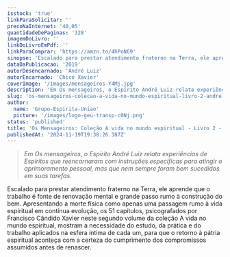 ```yaml
---
isstock: 'true'
linkParaSolicitar: ''
precoNaInternet: '40,05'
quantidadeDePaginas: '328'
imagemDoLivro: ''
linkDoLivroEmPdf: ''
linkParaComprar: 'https://amzn.to/4hPoN69'
sinopse: 'Escalado para prestar atendimento fraterno na Terra, ele aprende que o trabalho é fonte de renovação mental e grande passo rumo à construção do bem. Apresentando a morte física como apenas uma passagem rumo à vida espiritual em contínua evolução, os 51 capítulos, psicografados por Francisco Cândido Xavier neste segundo volume da coleção A vida no mundo espiritual, mostram a necessidade do estudo, da prática e do trabalho aplicados na esfera íntima de cada um, para que o retorno à pátria espiritual aconteça com a certeza do cumprimento dos compromissos assumidos antes de renascer.'
dataDaPublicacao: '2019'
autorDesencarnado: 'André Luiz'
autorEncarnado: 'Chico Xavier'
coverImage: '/images/mensageiros-Y4Mj.jpg'
description: 'Em Os mensageiros, o Espírito André Luiz relata experiências de Espíritos que reencarnaram com instruções específicas para atingir o aprimoramento pessoal, mas que nem sempre foram bem sucedidos em suas tarefas.'
slug: 'os-mensageiros-colecao-a-vida-no-mundo-espiritual-livro-2-andre-luiz'
author:
  name: 'Grupo-Espirita-Uniao'
  picture: '/images/logo-geu-transp-c0Nj.png'
status: 'published'
title: 'Os Mensageiros: Coleção A vida no mundo espiritual - Livro 2 - André Luiz'
publishedAt: '2024-11-19T19:38:26.387Z'
---
```


> *Em Os mensageiros, o Espírito André Luiz relata experiências de Espíritos que reencarnaram com instruções específicas para atingir o aprimoramento pessoal, mas que nem sempre foram bem sucedidos em suas tarefas.*

Escalado para prestar atendimento fraterno na Terra, ele aprende que o trabalho é fonte de renovação mental e grande passo rumo à construção do bem. Apresentando a morte física como apenas uma passagem rumo à vida espiritual em contínua evolução, os 51 capítulos, psicografados por Francisco Cândido Xavier neste segundo volume da coleção A vida no mundo espiritual, mostram a necessidade do estudo, da prática e do trabalho aplicados na esfera íntima de cada um, para que o retorno à pátria espiritual aconteça com a certeza do cumprimento dos compromissos assumidos antes de renascer.